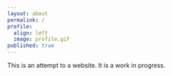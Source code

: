 ```yaml
---
layout: about
permalink: /
profile:
  align: left
  image: profile.gif
published: true
---
```


This is an attempt to a website. It is a work in progress.